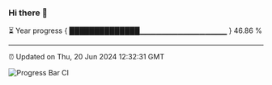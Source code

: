 ### Hi there 👋

⏳ Year progress { ██████████████▁▁▁▁▁▁▁▁▁▁▁▁▁▁▁▁ } 46.86 %

---

⏰ Updated on Thu, 20 Jun 2024 12:32:31 GMT

![Progress Bar CI](https://github.com/liununu/liununu/workflows/Progress%20Bar%20CI/badge.svg)
